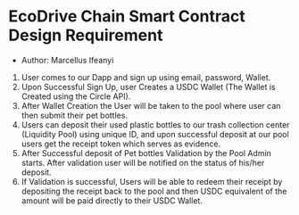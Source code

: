 # EcoDrive Chain Smart Contract Design Requirement

- Author: Marcellus Ifeanyi

1. User comes to our Dapp and sign up using email, password, Wallet.
2. Upon Successful Sign Up, user Creates a USDC Wallet (The Wallet is Created using the Circle API).
3. After Wallet Creation the User will be taken to the pool where user can then submit their pet bottles.
4. Users can deposit their used plastic bottles to our trash collection center (Liquidity Pool) using unique ID, and upon successful deposit at our pool users get the receipt token which serves as evidence.
5. After Successful deposit of Pet bottles Validation by the Pool Admin starts. After validation user will be notified on the status of his/her deposit.
6. If Validation is successful, Users will be able to redeem their receipt by depositing the receipt back to the pool and then USDC equivalent of the amount will be paid directly to their USDC Wallet.
